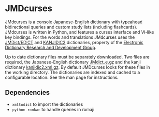 # JMDcurses
JMdcurses is a console Japanese-English dictionary with typeahead bidirectional queries and custom study lists (including flashcards). JMdcurses is written in Python, and features a curses interface and VI-like key bindings. For the words and translations JMdcurses uses the [JMDict/EDICT](http://www.edrdg.org/jmdict/j_jmdict.html) and [KANJIDIC2](http://www.edrdg.org/kanjidic/kanjd2index.html) dictionaries, property of the [Electronic Dictionary Research and Development Group](http://www.edrdg.org/).

Up to date dictionary files must be separately downloaded. Two files are required, the Japanese-English dictionary [JMdict_e.gz](http://www.edrdg.org/jmdict/edict_doc.html#IREF01) and the kanji dictionary [kanjidic2.xml.gz](http://www.edrdg.org/kanjidic/kanjd2index.html). By default JMDcurses looks for these files in the working directory. The dictionaries are indexed and cached to a configurable location. See the man page for instructions.

## Dependencies

 - `xmltodict` to import the dictionaries
 - `python-romkan` to handle queries in romaji

